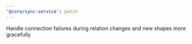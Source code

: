 ```yaml
---
'@core/sync-service': patch
---
```


Handle connection failures during relation changes and new shapes more gracefully
